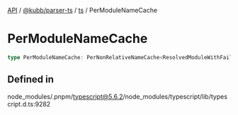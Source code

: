 [API](../../../../../packages.md) / [@kubb/parser-ts](../../../index.md) / [ts](../index.md) / PerModuleNameCache

# PerModuleNameCache

```ts
type PerModuleNameCache: PerNonRelativeNameCache<ResolvedModuleWithFailedLookupLocations>;
```

## Defined in

node\_modules/.pnpm/typescript@5.6.2/node\_modules/typescript/lib/typescript.d.ts:9282
